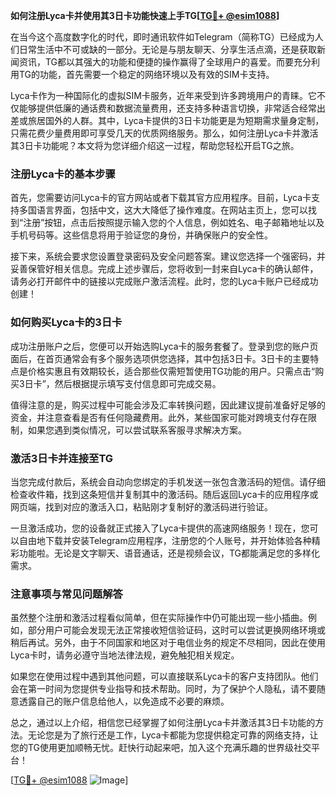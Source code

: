 **如何注册Lyca卡并使用其3日卡功能快速上手TG[[TG💪+ @esim1088](https://t.me/s/esim1088)]**

在当今这个高度数字化的时代，即时通讯软件如Telegram（简称TG）已经成为人们日常生活中不可或缺的一部分。无论是与朋友聊天、分享生活点滴，还是获取新闻资讯，TG都以其强大的功能和便捷的操作赢得了全球用户的喜爱。而要充分利用TG的功能，首先需要一个稳定的网络环境以及有效的SIM卡支持。

Lyca卡作为一种国际化的虚拟SIM卡服务，近年来受到许多跨境用户的青睐。它不仅能够提供低廉的通话费和数据流量费用，还支持多种语言切换，非常适合经常出差或旅居国外的人群。其中，Lyca卡提供的3日卡功能更是为短期需求量身定制，只需花费少量费用即可享受几天的优质网络服务。那么，如何注册Lyca卡并激活其3日卡功能呢？本文将为您详细介绍这一过程，帮助您轻松开启TG之旅。

### 注册Lyca卡的基本步骤

首先，您需要访问Lyca卡的官方网站或者下载其官方应用程序。目前，Lyca卡支持多国语言界面，包括中文，这大大降低了操作难度。在网站主页上，您可以找到“注册”按钮，点击后按照提示输入您的个人信息，例如姓名、电子邮箱地址以及手机号码等。这些信息将用于验证您的身份，并确保账户的安全性。

接下来，系统会要求您设置登录密码及安全问题答案。建议您选择一个强密码，并妥善保管好相关信息。完成上述步骤后，您将收到一封来自Lyca卡的确认邮件，请务必打开邮件中的链接以完成账户激活流程。此时，您的Lyca卡账户已经成功创建！

### 如何购买Lyca卡的3日卡

成功注册账户之后，您便可以开始选购Lyca卡的服务套餐了。登录到您的账户页面后，在首页通常会有多个服务选项供您选择，其中包括3日卡。3日卡的主要特点是价格实惠且有效期较长，适合那些仅需短暂使用TG功能的用户。只需点击“购买3日卡”，然后根据提示填写支付信息即可完成交易。

值得注意的是，购买过程中可能会涉及汇率转换问题，因此建议提前准备好足够的资金，并注意查看是否有任何隐藏费用。此外，某些国家可能对跨境支付存在限制，如果您遇到类似情况，可以尝试联系客服寻求解决方案。

### 激活3日卡并连接至TG

当您完成付款后，系统会自动向您绑定的手机发送一张包含激活码的短信。请仔细检查收件箱，找到这条短信并复制其中的激活码。随后返回Lyca卡的应用程序或网页端，找到对应的激活入口，粘贴刚才复制好的激活码进行验证。

一旦激活成功，您的设备就正式接入了Lyca卡提供的高速网络服务！现在，您可以自由地下载并安装Telegram应用程序，注册您的个人账号，并开始体验各种精彩功能啦。无论是文字聊天、语音通话，还是视频会议，TG都能满足您的多样化需求。

### 注意事项与常见问题解答

虽然整个注册和激活过程看似简单，但在实际操作中仍可能出现一些小插曲。例如，部分用户可能会发现无法正常接收短信验证码，这时可以尝试更换网络环境或稍后再试。另外，由于不同国家和地区对于电信业务的规定不尽相同，因此在使用Lyca卡时，请务必遵守当地法律法规，避免触犯相关规定。

如果您在使用过程中遇到其他问题，可以直接联系Lyca卡的客户支持团队。他们会在第一时间为您提供专业指导和技术帮助。同时，为了保护个人隐私，请不要随意透露自己的账户信息给他人，以免造成不必要的麻烦。

总之，通过以上介绍，相信您已经掌握了如何注册Lyca卡并激活其3日卡功能的方法。无论您是为了旅行还是工作，Lyca卡都能为您提供稳定可靠的网络支持，让您的TG使用更加顺畅无忧。赶快行动起来吧，加入这个充满乐趣的世界级社交平台！

[[TG💪+ @esim1088](https://t.me/s/esim1088) ![Image](https://i.postimg.cc/4NQfJmqS/Snipaste-2025-05-13-00-14-12.png)]